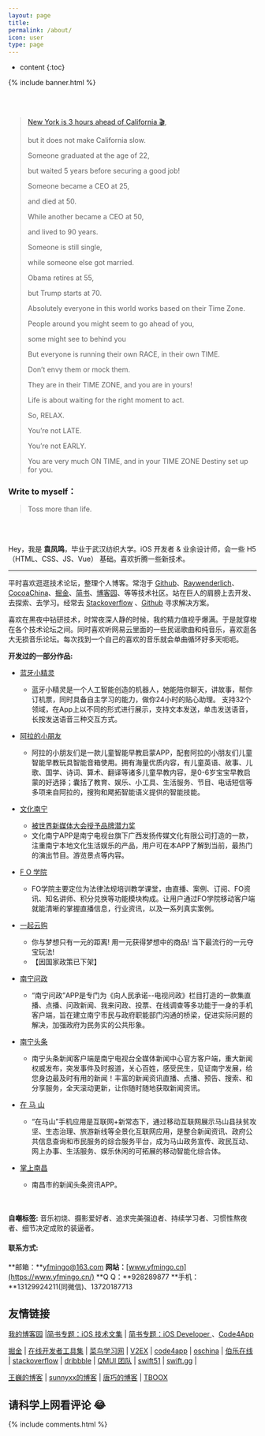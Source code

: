 ```yaml
---
layout: page
title:
permalink: /about/
icon: user
type: page
---
```


* content
{:toc}


{% include banner.html %}


<!-- ![](https://ws1.sinaimg.cn/large/cb81ffe8gy1fgcq0s5cooj20np0hstdx.jpg)-->
<!-- ![](https://ws3.sinaimg.cn/large/006tNc79gy1fznkoc09swj31hc0u0npf.jpg) -->


<br><br>


> [New York is 3 hours ahead of California 🎬](https://video.tudou.com/v/XMzYwOTY4NDA0NA==.html?spm=a2h0k.8191414.0.0&from=s1.8-1-1.2),
> 
> but it does not make California slow.
> 
> Someone graduated at the age of 22,
> 
> but waited 5 years before securing a good job!
> 
> Someone became a CEO at 25,
> 
> and died at 50.
> 
> While another became a CEO at 50,
> 
> and lived to 90 years.
> 
> Someone is still single,
> 
> while someone else got married.
> 
> Obama retires at 55,
> 
> but Trump starts at 70.
> 
> Absolutely everyone in this world works based on their Time Zone.
> 
> People around you might seem to go ahead of you,
> 
> some might see to behind you
> 
> But everyone is running their own RACE, in their own TIME.
> 
> Don’t envy them or mock them.
> 
> They are in their TIME ZONE, and you are in yours!
> 
> Life is about waiting for the right moment to act.
> 
> So, RELAX.
> 
> You’re not LATE.
> 
> You’re not EARLY.
> 
> You are very much ON TIME, and in your TIME ZONE Destiny set up for you.


### Write to myself：

> Toss more than life.

<br><br>

Hey，我是 **袁凤鸣**，毕业于武汉纺织大学。iOS 开发者 & 业余设计师，会一些 H5（HTML、CSS、JS、Vue） 基础。喜欢折腾一些新技术。

-------


平时喜欢逛逛技术论坛，整理个人博客。常泡于 [Github](https://github.com/search?l=Objective-C&o=desc&q=stars%3A%3E100&s=updated&type=Repositories&utf8=%E2%9C%93)、[Raywenderlich](https://www.raywenderlich.com/category/ios)、[CocoaChina](http://www.cocoachina.com/ios/index.html)、[掘金](https://juejin.im/welcome/ios)、[简书](https://www.jianshu.com/c/e84a7722d673)、[博客园](https://www.cnblogs.com/cate/ios/)、等等技术社区。站在巨人的肩膀上去开发、去探索、去学习。经常去 [Stackoverflow](https://stackoverflow.com/questions/tagged/ios) 、[Github](https://github.com/search?l=Objective-C&o=desc&q=stars%3A%3E100&s=updated&type=Repositories&utf8=%E2%9C%93) 寻求解决方案。

喜欢在黑夜中钻研技术，时常夜深人静的时候，我的精力值视乎爆满。于是就穿梭在各个技术论坛之间。同时喜欢听网易云里面的一些民谣歌曲和纯音乐，喜欢逛各大无损音乐论坛。每次找到一个自己的喜欢的音乐就会单曲循环好多天呃呃。

**开发过的一部分作品:**
 
 - <a target="_blank" href="https://itunes.apple.com/cn/app/id1241200980?mt=8"> 蓝牙小精灵      </a>
	 - 蓝牙小精灵是一个人工智能创造的机器人，她能陪你聊天，讲故事，帮你订机票，同时具备自主学习的能力，做你24小时的贴心助理。 支持32个领域，在App上以不同的形式进行展示，支持文本发送，单击发送语音，长按发送语音三种交互方式。
 
 - <a target="_blank" href="https://itunes.apple.com/cn/app/id1442048976?mt=8"> 阿拉的小朋友      </a>
	 - 阿拉的小朋友们是一款儿童智能早教启蒙APP，配套阿拉的小朋友们儿童智能早教玩具智能音箱使用。拥有海量优质内容，有儿童英语、故事、儿歌、国学、诗词、算术、翻译等诸多儿童早教内容，是0-6岁宝宝早教启蒙的好选择；囊括了教育、娱乐、小工具、生活服务、节目、电话短信等多项来自阿拉的，搜狗和飔拓智能语义提供的智能技能。

 - <a target="_blank" href="https://itunes.apple.com/cn/app/id1321310096?mt=8"> 文化南宁       </a>
 		<!-- - 授奖新闻 http://www.nntv.cn/news/m/2018-5-4/1525405241514.shtml  -->
	 - <a target="_blank" href="https://ws2.sinaimg.cn/large/006tNc79gy1fr9ui8ov7lj313w0tztgo.jpg"> 被世界新媒体大会授予品牌潜力奖 </a>
	 - 文化南宁APP是南宁电视台旗下广西发扬传媒文化有限公司打造的一款，注重南宁本地文化生活娱乐的产品，用户可在本APP了解到当前，最热门的演出节目。游览景点等内容。
 
 - <a target="_blank" href="https://itunes.apple.com/cn/app/id1179906438?mt=8"> F O 学院 </a>
	 - FO学院主要定位为法律法规培训教学课堂，由直播、案例、订阅、FO资讯、知名讲师、积分兑换等功能模块构成。让用户通过FO学院移动客户端就能清晰的掌握直播信息，行业资讯，以及一系列真实案例。
 
 - <a target="_blank" href="https://itunes.apple.com/cn/app/id1147640197?mt=8"> 一起云购		</a> 
	 - 你与梦想只有一元的距离! 用一元获得梦想中的商品! 当下最流行的一元夺宝玩法!
	 - 【因国家政策已下架】
	 
 - <a target="_blank" href="https://itunes.apple.com/cn/app/id977886800?mt=8"> 南宁问政 		</a> 
	 - “南宁问政”APP是专门为《向人民承诺--电视问政》栏目打造的一款集直播、点播、问政新闻、我来问政、投票、在线调查等多功能于一身的手机客户端，旨在建立南宁市民与政府职能部门沟通的桥梁，促进实际问题的解决，加强政府为民务实的公共形象。
 
 - <a target="_blank" href="https://itunes.apple.com/cn/app/id863921247?mt=8"> 南宁头条 		</a> 
	 - 南宁头条新闻客户端是南宁电视台全媒体新闻中心官方客户端，重大新闻权威发布，突发事件及时报道，关心百姓，感受民生，见证南宁发展，给您身边最及时有用的新闻！丰富的新闻资讯直播、点播、预告、搜索、和分享服务，全天滚动更新，让你随时随地获取新闻资讯。
 
 - <a target="_blank" href="https://itunes.apple.com/cn/app/id1184797652?mt=8"> 在   马   山 		</a> 
	 - “在马山”手机应用是互联网+新常态下，通过移动互联网展示马山县扶贫攻坚、生态治理、旅游新线等全景化互联网应用，是整合新闻资讯、政府公共信息查询和市民服务的综合服务平台，成为马山政务宣传、政民互动、网上办事、生活服务、娱乐休闲的可拓展的移动智能化综合体。
 
 - <a target="_blank" href="https://itunes.apple.com/cn/app/id780406619?mt=8"> 掌上南昌 		</a> 
	 - 南昌市的新闻头条资讯APP。

　

<!-- [蓝牙小精灵](https://itunes.apple.com/cn/app/id1241200980?mt=8)（智能语音助手类型）、[文化南宁](https://itunes.apple.com/cn/app/id1321310096?mt=8)([被实世界新媒体大会授予品牌潜力奖](https://ws2.sinaimg.cn/large/006tNc79gy1fr9ui8ov7lj313w0tztgo.jpg))、[FO学院](https://itunes.apple.com/cn/app/id1179906438?mt=8)、 [一起云购](https://itunes.apple.com/cn/app/id1147640197?mt=8)(因国家政策已下架)、 ARKVPN(因国家政策已下架)、[南宁问政](https://itunes.apple.com/cn/app/id977886800?mt=8)、 [南宁头条 ](https://itunes.apple.com/cn/app/id863921247?mt=8)、[在马山](https://itunes.apple.com/cn/app/id1184797652?mt=8)、 [掌上南昌](https://itunes.apple.com/cn/app/id780406619?mt=8) 等等。 -->


<!--**目前所在公司：** 

[飔拓 (武汉泰迪智慧科技有限公司)](http://www.stormorai.com/) ，飔拓总部位于中国光谷，在北京、厦门、深圳分别设有子公司，业务已覆盖北京、上海、武汉、江西、广州等数十个省市。飔拓是一家专注于“智能人机交互”领域的高新技术企业，公司核心产品包括智能交互语义平台、分布式机器学习平台、智能交互舆情系统等。

**以前工作过的公司：**
[北京众思高远科技有限公司](http://www.asia-cloud.com/) 众思高远公司总部位于北京，在武汉和南宁设有分公司。主要关注于搭建区域性融合媒体平台，为传统媒体行业转型、商业企业的移动化建设，提供技术解决方案，同时提供平台服务和运营支持。-->

    
**自嘲标签:**
音乐初烧、摄影爱好者、追求完美强迫者、持续学习者、习惯性熬夜者、细节决定成败的装逼者。
        
#### **联系方式:**  
**邮箱：**yfmingo@163.com
**网站：**[www.yfmingo.cn](https://www.yfmingo.cn/)
**Q Q：**928289877
**手机：**13129924211(同微信)、13720187713 



<!-- <h5>Talks</h5>
    <ul>
    <li><a href="//huangxuan.me/2016/11/20/sw-101-gdgdf/">Service Worker 101 · GDG DevFest 2016 北京</a></li>
    <li><a href="//huangxuan.me/2016/10/20/pwa-qcon2016/">Progressive Web Apps，复兴序章 · QCon 上海 2016</a></li>
    <li><a href="//huangxuan.me/2016/06/05/pwa-in-my-pov/">Progressive Web App 之我见 · 2016</a></li>
    <li><a href="//huangxuan.me/2015/12/28/css-sucks-2015/">CSS Still Sucks 2015 · 2015</a></li>
    <li><a href="//huangxuan.me/2015/07/09/js-module-7day/">JavaScript 模块化七日谈 · 2015</a></li>
    </ul> -->


## 友情链接
 
[我的博客园](http://www.cnblogs.com/yfming/) \|[简书专题：iOS 技术文集](http://www.jianshu.com/c/8554d4ccb9b9) \| [简书专题：iOS Developer ](http://www.jianshu.com/c/e84a7722d673) 、[Code4App](http://www.code4app.com/forum-2-1-117-118.html)


[掘金](https://gold.xitu.io/timeline/ios) \| [在线开发者工具集](http://tool.lu/c/developer) \| [菜鸟学习网](http://www.runoob.com/) \| [V2EX](https://www.v2ex.com/) \| [code4app](http://code4app.qiniudn.com/) \| [oschina](http://www.oschina.net/ios/home) \| [伯乐在线](http://ios.jobbole.com/category/ios-dev/) \| [stackoverflow](http://stackoverflow.com/) \| [dribbble](https://dribbble.com/shots?list=teams) \| [QMUI 团队](https://github.com/QMUI) \| [swift51](http://www.swift51.com/) \| [swift.gg](http://swift.gg/) \| 


[王巍的博客](https://onevcat.com/#blog) \| [sunnyxx的博客](http://blog.sunnyxx.com/) \| [唐巧的博客](http://blog.devtang.com/) \| [TBOOX](http://www.tboox.org/cn/) 

 

## 请科学上网看评论 😂
{% include comments.html %}


